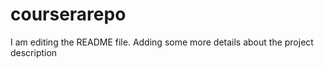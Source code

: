 # courserarepo

I am editing the README file. Adding some more details about the project description
